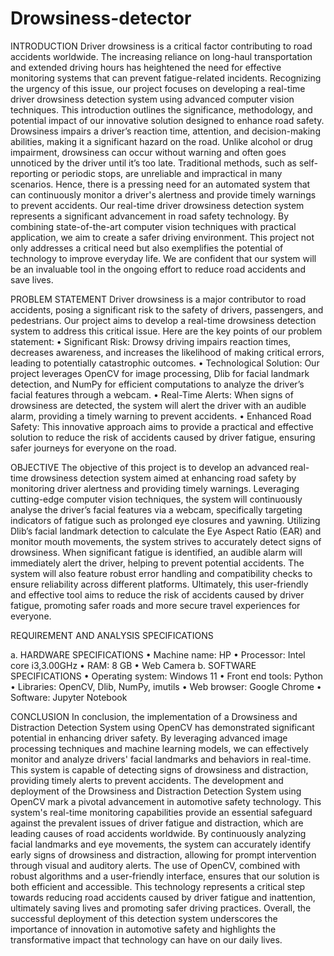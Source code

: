 # Drowsiness-detector
INTRODUCTION
      Driver drowsiness is a critical factor contributing to road accidents worldwide. The increasing reliance on long-haul transportation and extended driving hours has heightened the need for effective monitoring systems that can prevent fatigue-related incidents. Recognizing the urgency of this issue, our project focuses on developing a real-time driver drowsiness detection system using advanced computer vision techniques. This introduction outlines the significance, methodology, and potential impact of our innovative solution designed to enhance road safety. 
Drowsiness impairs a driver’s reaction time, attention, and decision-making abilities, making it a significant hazard on the road. Unlike alcohol or drug impairment, drowsiness can occur without warning and often goes unnoticed by the driver until it’s too late. Traditional methods, such as self-reporting or periodic stops, are unreliable and impractical in many scenarios. Hence, there is a pressing need for an automated system that can continuously monitor a driver's alertness and provide timely warnings to prevent accidents. 
Our real-time driver drowsiness detection system represents a significant advancement in road safety technology. By combining state-of-the-art computer vision techniques with practical application, we aim to create a safer driving environment. This project not only addresses a critical need but also exemplifies the potential of technology to improve everyday life. We are confident that our system will be an invaluable tool in the ongoing effort to reduce road accidents and save lives.

PROBLEM STATEMENT
Driver drowsiness is a major contributor to road accidents, posing a significant risk to the safety of drivers, passengers, and pedestrians. Our project aims to develop a real-time drowsiness detection system to address this critical issue. Here are the key points of our problem statement: 
•	Significant Risk: Drowsy driving impairs reaction times, decreases awareness, and increases the likelihood of making critical errors, leading to potentially catastrophic outcomes.
•	Technological Solution: Our project leverages OpenCV for image processing, Dlib for facial landmark detection, and NumPy for efficient computations to analyze the driver’s facial features through a webcam.
•	Real-Time Alerts: When signs of drowsiness are detected, the system will alert the driver with an audible alarm, providing a timely warning to prevent accidents.
•	Enhanced Road Safety: This innovative approach aims to provide a practical and effective solution to reduce the risk of accidents caused by driver fatigue, ensuring safer journeys for everyone on the road.

OBJECTIVE
      The objective of this project is to develop an advanced real-time drowsiness detection system aimed at enhancing road safety by monitoring driver alertness and providing timely warnings. Leveraging cutting-edge computer vision techniques, the system will continuously analyse the driver’s facial features via a webcam, specifically targeting indicators of fatigue such as prolonged eye closures and yawning. Utilizing Dlib’s facial landmark detection to calculate the Eye Aspect Ratio (EAR) and monitor mouth movements, the system strives to accurately detect signs of drowsiness. When significant fatigue is identified, an audible alarm will immediately alert the driver, helping to prevent potential accidents. The system will also feature robust error handling and compatibility checks to ensure reliability across different platforms. Ultimately, this user-friendly and effective tool aims to reduce the risk of accidents caused by driver fatigue, promoting safer roads and more secure travel experiences for everyone. 

REQUIREMENT AND ANALYSIS
SPECIFICATIONS

a.	 HARDWARE SPECIFICATIONS
•	Machine name: HP
•	Processor: Intel core i3,3.00GHz
•	RAM: 8 GB
•	Web Camera
b.	SOFTWARE SPECIFICATIONS
•	Operating system: Windows 11
•	Front end tools: Python
•	Libraries: OpenCV, Dlib, NumPy, imutils
•	Web browser: Google Chrome
•	 Software: Jupyter Notebook

CONCLUSION 
In conclusion, the implementation of a Drowsiness and Distraction Detection System using OpenCV has demonstrated significant potential in enhancing driver safety. By leveraging advanced image processing techniques and machine learning models, we can effectively monitor and analyze drivers' facial landmarks and behaviors in real-time. This system is capable of detecting signs of drowsiness and distraction, providing timely alerts to prevent accidents.
The development and deployment of the Drowsiness and Distraction Detection System using OpenCV mark a pivotal advancement in automotive safety technology. This system's real-time monitoring capabilities provide an essential safeguard against the prevalent issues of driver fatigue and distraction, which are leading causes of road accidents worldwide. By continuously analyzing facial landmarks and eye movements, the system can accurately identify early signs of drowsiness and distraction, allowing for prompt intervention through visual and auditory alerts.
The use of OpenCV, combined with robust algorithms and a user-friendly interface, ensures that our solution is both efficient and accessible. This technology represents a critical step towards reducing road accidents caused by driver fatigue and inattention, ultimately saving lives and promoting safer driving practices.
Overall, the successful deployment of this detection system underscores the importance of innovation in automotive safety and highlights the transformative impact that technology can have on our daily lives.
